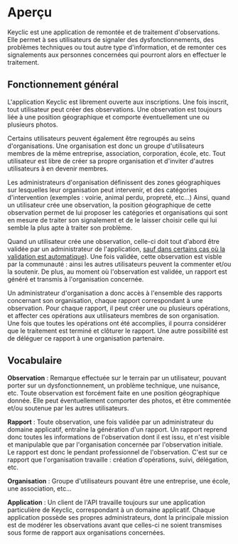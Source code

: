 # Aperçu

Keyclic est une application de remontée et de traitement d'observations. Elle permet à ses utilisateurs de signaler des dysfonctionnements, des problèmes techniques ou tout autre type d'information, et de remonter ces signalements aux personnes concernées qui pourront alors en effectuer le traitement.

## Fonctionnement général

L'application Keyclic est librement ouverte aux inscriptions. Une fois inscrit, tout utilisateur peut créer des observations. Une observation est toujours liée à une position géographique et comporte éventuellement une ou plusieurs photos.

Certains utilisateurs peuvent également être regroupés au seins d'organisations. Une organisation est donc un groupe d'utilisateurs membres de la même entreprise, association, corporation, école, etc. Tout utilisateur est libre de créer sa propre organisation et d'inviter d'autres utilisateurs à en devenir membres.

Les administrateurs d'organisation définissent des zones géographiques sur lesquelles leur organisation peut intervenir, et des catégories d'intervention (exemples : voirie, animal perdu, propreté, etc...) Ainsi, quand un utilisateur crée une observation, la position géographique de cette observation permet de lui proposer les catégories et organisations qui sont en mesure de traiter son signalement et de le laisser choisir celle qui lui semble la plus apte à traiter son problème.

Quand un utilisateur crée une observation, celle-ci doit tout d'abord être validée par un administrateur de l'application, [sauf dans certains cas où la validation est automatique](LIEN_PAGE_FEEDBACKS)). Une fois validée, cette observation est visble par la communauté : ainsi les autres utilisateurs peuvent la commenter et/ou la soutenir. De plus, au moment où l'observation est validée, un rapport est généré et transmis à l'organisation concernée. 

Un administrateur d'organisation a donc accès à l'ensemble des rapports concernant son organisation, chaque rapport correspondant à une observation. Pour chaque rapport, il peut créer une ou plusieurs opérations, et affecter ces opérations aux utilisateurs membres de son organisation. Une fois que toutes les opérations ont été accomplies, il pourra considérer que le traitement est terminé et clôturer le rapport. Une autre possibilité est de déléguer ce rapport à une organisation partenaire.

## Vocabulaire

**Observation** : Remarque effectuée sur le terrain par un utilisateur, pouvant porter sur un dysfonctionnement, un problème technique, une nuisance, etc. Toute observation est forcément faite en une position géographique donnée. Elle peut éventuellement comporter des photos, et être commentée et/ou soutenue par les autres utilisateurs.

**Rapport** : Toute observation, une fois validée par un administrateur du domaine applicatif, entraîne la génération d'un rapport. Un rapport reprend donc toutes les informations de l'observation dont il est issu, et n'est visible et manipulable que par l'organisation concernée par l'observation initiale. Le rapport est donc le pendant professionnel de l'observation. C'est sur ce rapport que l'organisation travaille : création d'opérations, suivi, délégation, etc.

**Organisation** : Groupe d'utilisateurs pouvant être une entreprise, une école, une association, etc... 

**Application** : Un client de l'API travaille toujours sur une application particulière de Keyclic, correspondant à un domaine applicatif. Chaque application possède ses propres administrateurs, dont la principale mission est de modérer les observations avant que celles-ci ne soient transmises sous forme de rapport aux organisations concernées.






















